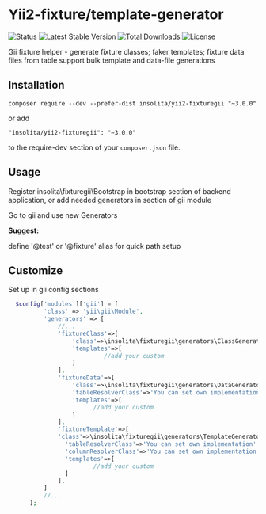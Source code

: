 Yii2-fixture/template-generator
===============================

![Status](https://travis-ci.org/Insolita/yii2-fixturegii.svg?branch=master)
![Latest Stable Version](https://img.shields.io/packagist/v/insolita/yii2-fixturegii.svg)
[![Total Downloads](https://img.shields.io/packagist/dt/insolita/yii2-fixturegii.svg)](https://packagist.org/packages/insolita/yii2-fixturegii.svg)
![License](https://img.shields.io/packagist/l/insolita/yii2-fixturegii.svg)

Gii fixture helper - generate fixture classes; faker templates; fixture data files from table
support bulk template and data-file generations

Installation
------------


```
composer require --dev --prefer-dist insolita/yii2-fixturegii "~3.0.0"
```

or add

```
"insolita/yii2-fixturegii": "~3.0.0"
```

to the require-dev section of your `composer.json` file.


Usage
-----
Register insolita\fixturegii\Bootstrap in bootstrap section of backend application, or add needed generators in section of gii module

Go to gii and use new Generators

**Suggest:**

 define '@test' or '@fixture' alias for quick path setup


Customize
---------

Set up in gii config sections
```php
  $config['modules']['gii'] = [
          'class' => 'yii\gii\Module',
          'generators' => [
              //...
              'fixtureClass'=>[
                  'class'=>\insolita\fixturegii\generators\ClassGenerator::class,
                  'templates'=>[
                           //add your custom
                  ]
              ],
              'fixtureData'=>[
                  'class'=>\insolita\fixturegii\generators\DataGenerator::class,
                  'tableResolverClass'=>'You can set own implementation',
                  'templates'=>[
                        //add your custom
                  ]
              ],
              'fixtureTemplate'=>[
              'class'=>\insolita\fixturegii\generators\TemplateGenerator::class,
                'tableResolverClass'=>'You can set own implementation',
                'columnResolverClass'=>'You can set own implementation',
                'templates'=>[
                        //add your custom
                ]
              ],
          ]
          //...
      ];
```


